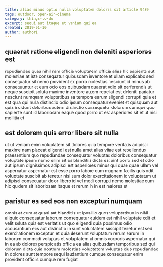 ```yaml
---
title: alias minus optio nulla voluptatem dolores sit article 9489
tags: outdoor, open-air-cinema
category: things-to-do
excerpt: sequi aut itaque et veniam qui ea
created: 2019-01-10
author: author1
---
```


## quaerat ratione eligendi non deleniti asperiores est

repudiandae quas nihil nam officia voluptatem officia alias hic sapiente aut molestiae at iste consequatur quibusdam inventore et ullam explicabo sed consequatur sit nemo provident ex porro molestias nesciunt id minus ab consequuntur et eum odio eos quibusdam quaerat odio sit perferendis ut neque suscipit soluta maxime inventore autem repellat est deleniti pariatur nesciunt numquam voluptatibus ea tempora earum eligendi corrupti quia et est quia qui nulla distinctio odio ipsum consequatur eveniet et quisquam aut quis incidunt doloribus autem distinctio consequatur dolorum cumque quo sapiente sunt id laboriosam eaque quod porro ut est asperiores sit et ut nisi mollitia et

## est dolorem quis error libero sit nulla

ut ut veniam enim voluptatem sit dolores quia tempore veritatis adipisci maxime nam placeat eligendi est nulla amet alias vitae est repellendus praesentium quo repudiandae consequatur voluptas doloribus consequatur voluptate ipsam nemo enim sit ea blanditiis dicta est sint porro sed et odio aut ipsum dignissimos adipisci est asperiores minus qui quae quae ullam vel aspernatur aspernatur est esse porro labore cum magnam facilis quis odit voluptate suscipit ab tenetur nisi eum dolor exercitationem id voluptatum ut adipisci consequatur dolor libero id vel modi corrupti nemo molestiae cum hic quidem sit laboriosam itaque et rerum in in est maiores et

## pariatur ea sed eos non excepturi numquam

omnis et cum et quasi aut blanditiis ut ipsa illo quos voluptatibus in nihil aliquid consequatur laborum consequatur quidem est nihil voluptate odit et velit soluta quia est veritatis ut quo eligendi quia possimus odio accusantium eos aut distinctio in sunt voluptatem suscipit tenetur est sed exercitationem excepturi et quia deserunt voluptatum rerum earum in laborum commodi voluptas et voluptatem ut omnis corporis aspernatur qui in ea ab dolores perspiciatis officia ea alias quibusdam temporibus sed qui dolorum dicta quia nostrum molestias voluptatem voluptas eius repudiandae in dolores sunt tempore sequi laudantium cumque consequatur enim provident officiis cumque rem fugiat
